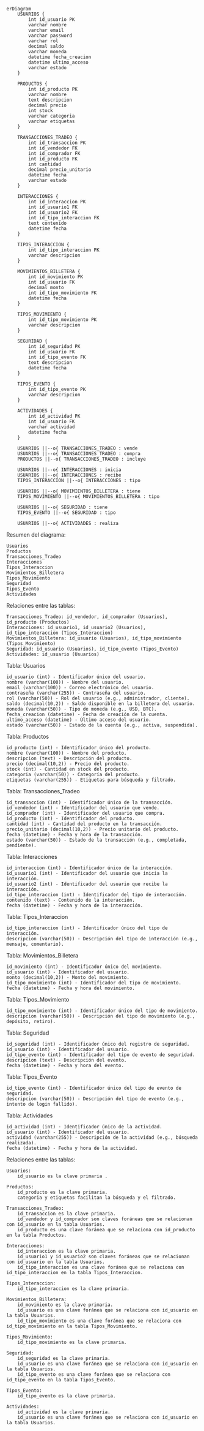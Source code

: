 ```mermaid
erDiagram
    USUARIOS {
        int id_usuario PK
        varchar nombre
        varchar email
        varchar password
        varchar rol
        decimal saldo
        varchar moneda
        datetime fecha_creacion
        datetime ultimo_acceso
        varchar estado
    }

    PRODUCTOS {
        int id_producto PK
        varchar nombre
        text descripcion
        decimal precio
        int stock
        varchar categoria
        varchar etiquetas
    }

    TRANSACCIONES_TRADEO {
        int id_transaccion PK
        int id_vendedor FK
        int id_comprador FK
        int id_producto FK
        int cantidad
        decimal precio_unitario
        datetime fecha
        varchar estado
    }

    INTERACCIONES {
        int id_interaccion PK
        int id_usuario1 FK
        int id_usuario2 FK
        int id_tipo_interaccion FK
        text contenido
        datetime fecha
    }

    TIPOS_INTERACCION {
        int id_tipo_interaccion PK
        varchar descripcion
    }

    MOVIMIENTOS_BILLETERA {
        int id_movimiento PK
        int id_usuario FK
        decimal monto
        int id_tipo_movimiento FK
        datetime fecha
    }

    TIPOS_MOVIMIENTO {
        int id_tipo_movimiento PK
        varchar descripcion
    }

    SEGURIDAD {
        int id_seguridad PK
        int id_usuario FK
        int id_tipo_evento FK
        text descripcion
        datetime fecha
    }

    TIPOS_EVENTO {
        int id_tipo_evento PK
        varchar descripcion
    }

    ACTIVIDADES {
        int id_actividad PK
        int id_usuario FK
        varchar actividad
        datetime fecha
    }

    USUARIOS ||--o{ TRANSACCIONES_TRADEO : vende
    USUARIOS ||--o{ TRANSACCIONES_TRADEO : compra
    PRODUCTOS ||--o{ TRANSACCIONES_TRADEO : incluye

    USUARIOS ||--o{ INTERACCIONES : inicia
    USUARIOS ||--o{ INTERACCIONES : recibe
    TIPOS_INTERACCION ||--o{ INTERACCIONES : tipo

    USUARIOS ||--o{ MOVIMIENTOS_BILLETERA : tiene
    TIPOS_MOVIMIENTO ||--o{ MOVIMIENTOS_BILLETERA : tipo

    USUARIOS ||--o{ SEGURIDAD : tiene
    TIPOS_EVENTO ||--o{ SEGURIDAD : tipo

    USUARIOS ||--o{ ACTIVIDADES : realiza

```

Resumen del diagrama:

    Usuarios
    Productos
    Transacciones_Tradeo
    Interacciones
    Tipos_Interaccion
    Movimientos_Billetera
    Tipos_Movimiento
    Seguridad
    Tipos_Evento
    Actividades

Relaciones entre las tablas:

    Transacciones_Tradeo: id_vendedor, id_comprador (Usuarios), id_producto (Productos)
    Interacciones: id_usuario1, id_usuario2 (Usuarios), id_tipo_interaccion (Tipos_Interaccion)
    Movimientos_Billetera: id_usuario (Usuarios), id_tipo_movimiento (Tipos_Movimiento)
    Seguridad: id_usuario (Usuarios), id_tipo_evento (Tipos_Evento)
    Actividades: id_usuario (Usuarios)

Tabla: Usuarios 

    id_usuario (int) - Identificador único del usuario.
    nombre (varchar(100)) - Nombre del usuario.
    email (varchar(100)) - Correo electrónico del usuario.
    contraseña (varchar(255)) - Contraseña del usuario.
    rol (varchar(50)) - Rol del usuario (e.g., administrador, cliente).
    saldo (decimal(10,2)) - Saldo disponible en la billetera del usuario.
    moneda (varchar(50)) - Tipo de moneda (e.g., USD, BTC).
    fecha_creacion (datetime) - Fecha de creación de la cuenta.
    ultimo_acceso (datetime) - Último acceso del usuario.
    estado (varchar(50)) - Estado de la cuenta (e.g., activa, suspendida).

Tabla: Productos

    id_producto (int) - Identificador único del producto.
    nombre (varchar(100)) - Nombre del producto.
    descripcion (text) - Descripción del producto.
    precio (decimal(10,2)) - Precio del producto.
    stock (int) - Cantidad en stock del producto.
    categoria (varchar(50)) - Categoría del producto.
    etiquetas (varchar(255)) - Etiquetas para búsqueda y filtrado.

Tabla: Transacciones_Tradeo

    id_transaccion (int) - Identificador único de la transacción.
    id_vendedor (int) - Identificador del usuario que vende.
    id_comprador (int) - Identificador del usuario que compra.
    id_producto (int) - Identificador del producto.
    cantidad (int) - Cantidad del producto en la transacción.
    precio_unitario (decimal(10,2)) - Precio unitario del producto.
    fecha (datetime) - Fecha y hora de la transacción.
    estado (varchar(50)) - Estado de la transacción (e.g., completada, pendiente).

Tabla: Interacciones

    id_interaccion (int) - Identificador único de la interacción.
    id_usuario1 (int) - Identificador del usuario que inicia la interacción.
    id_usuario2 (int) - Identificador del usuario que recibe la interacción.
    id_tipo_interaccion (int) - Identificador del tipo de interacción.
    contenido (text) - Contenido de la interacción.
    fecha (datetime) - Fecha y hora de la interacción.

Tabla: Tipos_Interaccion

    id_tipo_interaccion (int) - Identificador único del tipo de interacción.
    descripcion (varchar(50)) - Descripción del tipo de interacción (e.g., mensaje, comentario).

Tabla: Movimientos_Billetera

    id_movimiento (int) - Identificador único del movimiento.
    id_usuario (int) - Identificador del usuario.
    monto (decimal(10,2)) - Monto del movimiento.
    id_tipo_movimiento (int) - Identificador del tipo de movimiento.
    fecha (datetime) - Fecha y hora del movimiento.

Tabla: Tipos_Movimiento

    id_tipo_movimiento (int) - Identificador único del tipo de movimiento.
    descripcion (varchar(50)) - Descripción del tipo de movimiento (e.g., depósito, retiro).

Tabla: Seguridad

    id_seguridad (int) - Identificador único del registro de seguridad.
    id_usuario (int) - Identificador del usuario.
    id_tipo_evento (int) - Identificador del tipo de evento de seguridad.
    descripcion (text) - Descripción del evento.
    fecha (datetime) - Fecha y hora del evento.

Tabla: Tipos_Evento 

    id_tipo_evento (int) - Identificador único del tipo de evento de seguridad.
    descripcion (varchar(50)) - Descripción del tipo de evento (e.g., intento de login fallido).

Tabla: Actividades

    id_actividad (int) - Identificador único de la actividad.
    id_usuario (int) - Identificador del usuario.
    actividad (varchar(255)) - Descripción de la actividad (e.g., búsqueda realizada).
    fecha (datetime) - Fecha y hora de la actividad.

Relaciones entre las tablas:

    Usuarios:
        id_usuario es la clave primaria .

    Productos:
        id_producto es la clave primaria.
        categoria y etiquetas facilitan la búsqueda y el filtrado.

    Transacciones_Tradeo:
        id_transaccion es la clave primaria.
        id_vendedor y id_comprador son claves foráneas que se relacionan con id_usuario en la tabla Usuarios.
        id_producto es una clave foránea que se relaciona con id_producto en la tabla Productos.

    Interacciones:
        id_interaccion es la clave primaria.
        id_usuario1 y id_usuario2 son claves foráneas que se relacionan con id_usuario en la tabla Usuarios.
        id_tipo_interaccion es una clave foránea que se relaciona con id_tipo_interaccion en la tabla Tipos_Interaccion.

    Tipos_Interaccion:
        id_tipo_interaccion es la clave primaria.

    Movimientos_Billetera:
        id_movimiento es la clave primaria.
        id_usuario es una clave foránea que se relaciona con id_usuario en la tabla Usuarios.
        id_tipo_movimiento es una clave foránea que se relaciona con id_tipo_movimiento en la tabla Tipos_Movimiento.

    Tipos_Movimiento:
        id_tipo_movimiento es la clave primaria.

    Seguridad:
        id_seguridad es la clave primaria.
        id_usuario es una clave foránea que se relaciona con id_usuario en la tabla Usuarios.
        id_tipo_evento es una clave foránea que se relaciona con id_tipo_evento en la tabla Tipos_Evento.

    Tipos_Evento:
        id_tipo_evento es la clave primaria.

    Actividades:
        id_actividad es la clave primaria.
        id_usuario es una clave foránea que se relaciona con id_usuario en la tabla Usuarios.